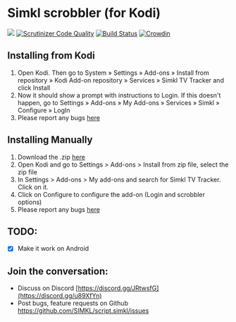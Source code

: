 # Simkl scrobbler (for Kodi)
[![](https://img.shields.io/badge/licence-%20GPLv3-brightgreen.svg)][license] [![Scrutinizer Code Quality](https://scrutinizer-ci.com/g/SIMKL/script.simkl/badges/quality-score.png?b=master)](https://scrutinizer-ci.com/g/SIMKL/script.simkl/?branch=master) [![Build Status](https://scrutinizer-ci.com/g/SIMKL/script.simkl/badges/build.png?b=master)](https://scrutinizer-ci.com/g/SIMKL/script.simkl/build-status/master) [![Crowdin](https://d322cqt584bo4o.cloudfront.net/Kodi-add-on-for-Simkl/localized.svg)](https://crowdin.com/project/Kodi-add-on-for-Simkl)


## Installing from Kodi
1. Open Kodi. Then go to System » Settings » Add-ons » Install from repository » Kodi Add-on repository » Services » Simkl TV Tracker and click Install
2. Now it should show a prompt with instructions to Login. If this doesn't happen, go to Settings » Add-ons » My Add-ons » Services » Simkl » Configure » LogIn
3. Please report any bugs [here](https://github.com/SIMKL/script.simkl/issues)

## Installing Manually
1. Download the .zip [here](https://github.com/SIMKL/script.simkl/releases/latest)
2. Open Kodi and go to Settings > Add-ons > Install from zip file, select the zip file
3. In Settings > Add-ons > My add-ons and search for Simkl TV Tracker. Click on it.
4. Click on Configure to configure the add-on (Login and scrobbler options)
5. Please report any bugs [here](https://github.com/SIMKL/script.simkl/issues)

## TODO:
- [x] Make it work on Android

## Join the conversation:
- Discuss on Discord [https://discord.gg/JRtwsfG](https://discord.gg/u89XfYn)
- Post bugs, feature requests on Github https://github.com/SIMKL/script.simkl/issues

[license]: https://github.com/SIMKL/script.simkl/blob/master/LICENSE.txt
